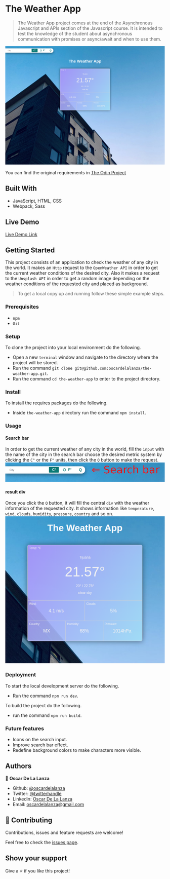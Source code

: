 # The Weather App

> The Weather App project comes at the end of the Asynchronous Javascript and APIs
> section of the Javascript course. It is intended to test the knowledge of the student about
> asynchronous communication with promises or async/await and when to use them.

![Screenshot](./screenshots/screenshot.png)

You can find the original requirements in [The Odin Project](https://www.theodinproject.com/courses/javascript/lessons/weather-app) 

## Built With

- JavaScript, HTML, CSS
- Webpack, Sass

## Live Demo

[Live Demo Link](https://rawcdn.githack.com/oscardelalanza/the-weather-app/69f5652358031c37b246e14f9720f65c69709a8e/dist/index.html)

## Getting Started

This project consists of an application to check the weather of any city in the world. It makes an `Http` request to the 
`OpenWeather API` in order to get the current weather conditions of the desired city. Also it makes a request to the `Unsplash API`
in order to get a random image depending on the weather conditions of the requested city and placed as background.

> To get a local copy up and running follow these simple example steps.
 
### Prerequisites

- `npm`
- `Git`

### Setup

To clone the project into your local environment do the following.

- Open a new `terminal` window and navigate to the directory where the project will be stored.
- Run the command `git clone git@github.com:oscardelalanza/the-weather-app.git`.
- Run the command `cd the-weather-app` to enter to the project directory.

### Install

To install the requires packages do the following.

- Inside `the-weather-app` directory run the command `npm install`.

### Usage

#### Search bar

In order to get the current weather of any city in the world, fill the `input` with the name of the city in the search bar
choose the desired metric system by clicking the `C°` or the `F°` units, then click the `Q` button to make the request.
![search](./screenshots/searchbar.png)

#### result div

Once you click the `Q` button, it will fill the central `div` with the weather information of the requested city. It shows
information like `temperature`, `wind`, `clouds`, `humidity`, `pressure`, `country` and so on.
![weather](./screenshots/result.png)

### Deployment

To start the local development server do the following.

- Run the command `npm run dev`.

To build the project do the following.

- run the command `npm run build`.

### Future features

- Icons on the search input.
- Improve search bar effect.
- Redefine background colors to make characters more visible.

## Authors

👤 **Oscar De La Lanza**

- Github: [@oscardelalanza](https://github.com/oscardelalanza)
- Twitter: [@twitterhandle](https://twitter.com/oscardelalanza)
- Linkedin: [Oscar De La Lanza](https://linkedin.com/in/oscardelalanza/)
- Email: oscardelalanza@gmail.com

## 🤝 Contributing

Contributions, issues and feature requests are welcome!

Feel free to check the [issues page](issues/).

## Show your support

Give a ⭐️ if you like this project!
